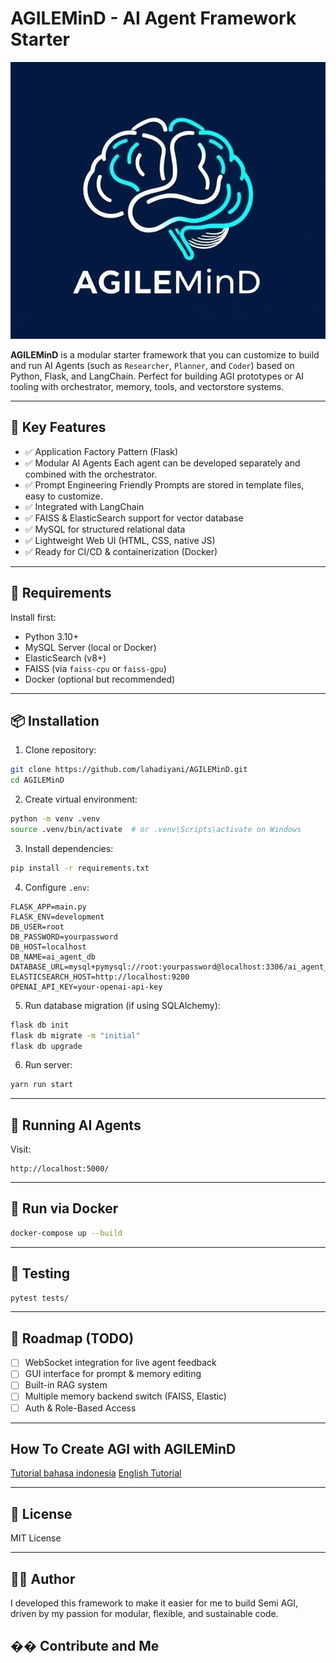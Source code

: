 # AGILEMinD - AI Agent Framework Starter

![logo](app/static/assets/icon.jpg)

**AGILEMinD** is a modular starter framework that you can customize to build and run AI Agents (such as `Researcher`, `Planner`, and `Coder`) based on Python, Flask, and LangChain. Perfect for building AGI prototypes or AI tooling with orchestrator, memory, tools, and vectorstore systems.

---

## 🚀 Key Features

- ✅ Application Factory Pattern (Flask)
- ✅ Modular AI Agents Each agent can be developed separately and combined with the orchestrator.
- ✅ Prompt Engineering Friendly Prompts are stored in template files, easy to customize.
- ✅ Integrated with LangChain
- ✅ FAISS & ElasticSearch support for vector database
- ✅ MySQL for structured relational data
- ✅ Lightweight Web UI (HTML, CSS, native JS)
- ✅ Ready for CI/CD & containerization (Docker)

---

## 🔧 Requirements

Install first:

- Python 3.10+
- MySQL Server (local or Docker)
- ElasticSearch (v8+)
- FAISS (via `faiss-cpu` or `faiss-gpu`)
- Docker (optional but recommended)

---

## 📦 Installation

1. Clone repository:
```bash
git clone https://github.com/lahadiyani/AGILEMinD.git
cd AGILEMinD
```

2. Create virtual environment:

```bash
python -m venv .venv
source .venv/bin/activate  # or .venv\Scripts\activate on Windows
```

3. Install dependencies:

```bash
pip install -r requirements.txt
```

4. Configure `.env`:

```env
FLASK_APP=main.py
FLASK_ENV=development
DB_USER=root
DB_PASSWORD=yourpassword
DB_HOST=localhost
DB_NAME=ai_agent_db
DATABASE_URL=mysql+pymysql://root:yourpassword@localhost:3306/ai_agent_db
ELASTICSEARCH_HOST=http://localhost:9200
OPENAI_API_KEY=your-openai-api-key
```

5. Run database migration (if using SQLAlchemy):

```bash
flask db init
flask db migrate -m "initial"
flask db upgrade
```

6. Run server:

```bash
yarn run start
```

---

## 🧠 Running AI Agents

Visit:

```
http://localhost:5000/
```

---

## 🐳 Run via Docker

```bash
docker-compose up --build
```

---

## 🧪 Testing

```bash
pytest tests/
```

---

## 📌 Roadmap (TODO)

* [ ] WebSocket integration for live agent feedback
* [ ] GUI interface for prompt & memory editing
* [ ] Built-in RAG system
* [ ] Multiple memory backend switch (FAISS, Elastic)
* [ ] Auth & Role-Based Access

---

## How To Create AGI with AGILEMinD

[Tutorial bahasa indonesia](documentation/tutorial.md)
[English Tutorial](documentation/tutorial_eng.md)

---

## 📄 License

MIT License

---

## 👨‍💻 Author

I developed this framework to make it easier for me to build Semi AGI, driven by my passion for modular, flexible, and sustainable code.

## �� Contribute and Me
